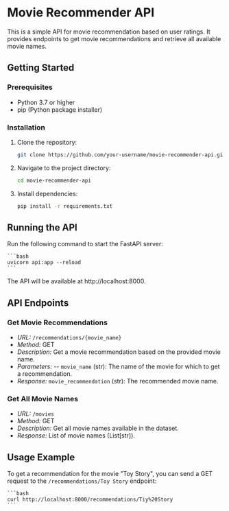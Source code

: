 # Movie Recommender API

This is a simple API for movie recommendation based on user ratings. It provides endpoints to get movie recommendations and retrieve all available movie names.

## Getting Started

### Prerequisites

- Python 3.7 or higher
- pip (Python package installer)

### Installation

1. Clone the repository:

    ```bash
    git clone https://github.com/your-username/movie-recommender-api.git
    ```

2. Navigate to the project directory:

    ```bash
    cd movie-recommender-api
    ```

3. Install dependencies:
    
    ```bash
    pip install -r requirements.txt
    ```

## Running the API

Run the following command to start the FastAPI server:

    ```bash    
    uvicorn api:app --reload
    ```

The API will be available at http://localhost:8000.

## API Endpoints

### Get Movie Recommendations

- *URL:* `/recommendations/{movie_name}`
- *Method:* GET
- *Description:* Get a movie recommendation based on the provided movie name.
- *Parameters:*
-- `movie_name` (str): The name of the movie for which to get a recommendation.
- *Response:* `movie_recommendation` (str):  The recommended movie name.

### Get All Movie Names

- *URL:* `/movies`
- *Method:* GET
- *Description:* Get all movie names available in the dataset.
- *Response:* List of movie names (List[str]).

## Usage Example

To get a recommendation for the movie "Toy Story", you can send a GET request to the `/recommendations/Toy Story` endpoint:

    ```bash    
    curl http://localhost:8000/recommendations/Tiy%20Story
    ```